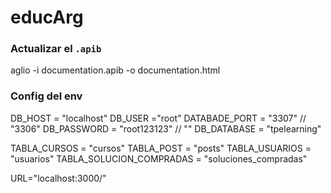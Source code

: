 # educArg

### Actualizar el `.apib`
aglio -i documentation.apib -o documentation.html


### Config del env
DB_HOST = "localhost"
DB_USER ="root"
DATABADE_PORT = "3307" // "3306"
DB_PASSWORD = "root123123" // ""
DB_DATABASE = "tpelearning"

TABLA_CURSOS = "cursos"
TABLA_POST = "posts"
TABLA_USUARIOS = "usuarios"
TABLA_SOLUCION_COMPRADAS = "soluciones_compradas"


URL="localhost:3000/"


